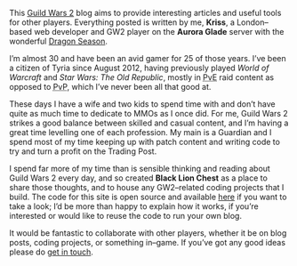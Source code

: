 This [Guild Wars 2](https://www.guildwars2.com/en/) blog aims to provide interesting
articles and useful tools for other players. Everything posted is written by me, **Kriss**,
a London–based web developer and GW2 player on the **Aurora Glade** server with the wonderful
[Dragon Season](http://dragonseason.com/).

I’m almost 30 and have been an avid gamer for 25 of those years. I’ve been a citizen of Tyria since
August 2012, having previously played *World of Warcraft* and *Star Wars: The Old Republic*, mostly
in <abbr title="Player vs. Environment">PvE</abbr> raid content as opposed to
<abbr title="Player vs. Player">PvP</abbr>, which I’ve never been all that good at.

These days I have a wife and two kids to spend time with and don’t have quite as much time to
dedicate to MMOs as I once did. For me, Guild Wars 2 strikes a good balance between skilled
and casual content, and I’m having a great time levelling one of each profession. My main is
a Guardian and I spend most of my time keeping up with patch content and writing code to try
and turn a profit on the Trading Post.

I spend far more of my time than is sensible thinking and reading about Guild Wars 2 every
day, and so created **Black Lion Chest** as a place to share those thoughts, and to house
any GW2–related coding projects that I build. The code for this site is open source and
available [here](https://github.com/voodoochild/blacklionchest) if you want to take a look;
I’d be more than happy to explain how it works, if you’re interested or would like to reuse
the code to run your own blog.

It would be fantastic to collaborate with other players, whether it be on blog posts, coding
projects, or something in–game. If you’ve got any good ideas please do
[get in touch](https://twitter.com/blacklionchest).

